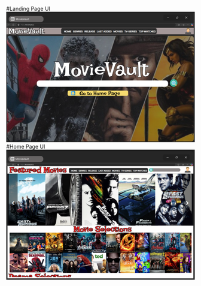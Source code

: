 #Landing Page UI
<img src="https://github.com/Larkaholic/CIT18FinalProject/blob/UI_ReadMe/finalProject/img/LandingPage%20UI.png?raw=true">
<br>
#Home Page UI
<img src="https://github.com/Larkaholic/CIT18FinalProject/blob/UI_ReadMe/finalProject/img/Home%20Page%20UI.png?raw=true">
